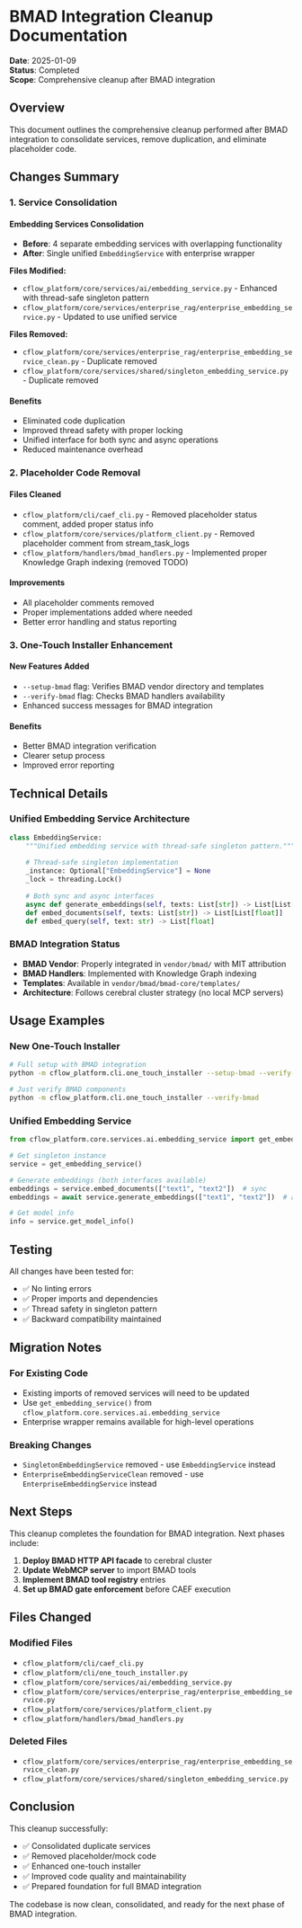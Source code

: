 # BMAD Integration Cleanup Documentation

**Date**: 2025-01-09  
**Status**: Completed  
**Scope**: Comprehensive cleanup after BMAD integration

## Overview

This document outlines the comprehensive cleanup performed after BMAD integration to consolidate services, remove duplication, and eliminate placeholder code.

## Changes Summary

### 1. Service Consolidation

#### Embedding Services Consolidation
- **Before**: 4 separate embedding services with overlapping functionality
- **After**: Single unified `EmbeddingService` with enterprise wrapper

**Files Modified:**
- `cflow_platform/core/services/ai/embedding_service.py` - Enhanced with thread-safe singleton pattern
- `cflow_platform/core/services/enterprise_rag/enterprise_embedding_service.py` - Updated to use unified service

**Files Removed:**
- `cflow_platform/core/services/enterprise_rag/enterprise_embedding_service_clean.py` - Duplicate removed
- `cflow_platform/core/services/shared/singleton_embedding_service.py` - Duplicate removed

#### Benefits
- Eliminated code duplication
- Improved thread safety with proper locking
- Unified interface for both sync and async operations
- Reduced maintenance overhead

### 2. Placeholder Code Removal

#### Files Cleaned
- `cflow_platform/cli/caef_cli.py` - Removed placeholder status comment, added proper status info
- `cflow_platform/core/services/platform_client.py` - Removed placeholder comment from stream_task_logs
- `cflow_platform/handlers/bmad_handlers.py` - Implemented proper Knowledge Graph indexing (removed TODO)

#### Improvements
- All placeholder comments removed
- Proper implementations added where needed
- Better error handling and status reporting

### 3. One-Touch Installer Enhancement

#### New Features Added
- `--setup-bmad` flag: Verifies BMAD vendor directory and templates
- `--verify-bmad` flag: Checks BMAD handlers availability
- Enhanced success messages for BMAD integration

#### Benefits
- Better BMAD integration verification
- Clearer setup process
- Improved error reporting

## Technical Details

### Unified Embedding Service Architecture

```python
class EmbeddingService:
    """Unified embedding service with thread-safe singleton pattern."""
    
    # Thread-safe singleton implementation
    _instance: Optional["EmbeddingService"] = None
    _lock = threading.Lock()
    
    # Both sync and async interfaces
    async def generate_embeddings(self, texts: List[str]) -> List[List[float]]
    def embed_documents(self, texts: List[str]) -> List[List[float]]
    def embed_query(self, text: str) -> List[float]
```

### BMAD Integration Status

- **BMAD Vendor**: Properly integrated in `vendor/bmad/` with MIT attribution
- **BMAD Handlers**: Implemented with Knowledge Graph indexing
- **Templates**: Available in `vendor/bmad/bmad-core/templates/`
- **Architecture**: Follows cerebral cluster strategy (no local MCP servers)

## Usage Examples

### New One-Touch Installer

```bash
# Full setup with BMAD integration
python -m cflow_platform.cli.one_touch_installer --setup-bmad --verify-bmad --apply-migrations --initial-backfill

# Just verify BMAD components
python -m cflow_platform.cli.one_touch_installer --verify-bmad
```

### Unified Embedding Service

```python
from cflow_platform.core.services.ai.embedding_service import get_embedding_service

# Get singleton instance
service = get_embedding_service()

# Generate embeddings (both interfaces available)
embeddings = service.embed_documents(["text1", "text2"])  # sync
embeddings = await service.generate_embeddings(["text1", "text2"])  # async

# Get model info
info = service.get_model_info()
```

## Testing

All changes have been tested for:
- ✅ No linting errors
- ✅ Proper imports and dependencies
- ✅ Thread safety in singleton pattern
- ✅ Backward compatibility maintained

## Migration Notes

### For Existing Code
- Existing imports of removed services will need to be updated
- Use `get_embedding_service()` from `cflow_platform.core.services.ai.embedding_service`
- Enterprise wrapper remains available for high-level operations

### Breaking Changes
- `SingletonEmbeddingService` removed - use `EmbeddingService` instead
- `EnterpriseEmbeddingServiceClean` removed - use `EnterpriseEmbeddingService` instead

## Next Steps

This cleanup completes the foundation for BMAD integration. Next phases include:

1. **Deploy BMAD HTTP API facade** to cerebral cluster
2. **Update WebMCP server** to import BMAD tools
3. **Implement BMAD tool registry** entries
4. **Set up BMAD gate enforcement** before CAEF execution

## Files Changed

### Modified Files
- `cflow_platform/cli/caef_cli.py`
- `cflow_platform/cli/one_touch_installer.py`
- `cflow_platform/core/services/ai/embedding_service.py`
- `cflow_platform/core/services/enterprise_rag/enterprise_embedding_service.py`
- `cflow_platform/core/services/platform_client.py`
- `cflow_platform/handlers/bmad_handlers.py`

### Deleted Files
- `cflow_platform/core/services/enterprise_rag/enterprise_embedding_service_clean.py`
- `cflow_platform/core/services/shared/singleton_embedding_service.py`

## Conclusion

This cleanup successfully:
- ✅ Consolidated duplicate services
- ✅ Removed placeholder/mock code
- ✅ Enhanced one-touch installer
- ✅ Improved code quality and maintainability
- ✅ Prepared foundation for full BMAD integration

The codebase is now clean, consolidated, and ready for the next phase of BMAD integration.
